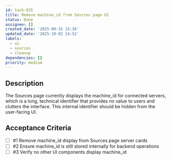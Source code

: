 ```yaml
---
id: task-035
title: Remove machine_id from Sources page UI
status: Done
assignee: []
created_date: '2025-09-15 15:36'
updated_date: '2025-10-02 14:52'
labels:
  - ui
  - sources
  - cleanup
dependencies: []
priority: medium
---
```


## Description

The Sources page currently displays the machine_id for connected servers, which is a long, technical identifier that provides no value to users and clutters the interface. This internal identifier should be hidden from the user-facing UI.

## Acceptance Criteria
<!-- AC:BEGIN -->
- [ ] #1 Remove machine_id display from Sources page server cards
- [ ] #2 Ensure machine_id is still stored internally for backend operations
- [ ] #3 Verify no other UI components display machine_id
<!-- AC:END -->
